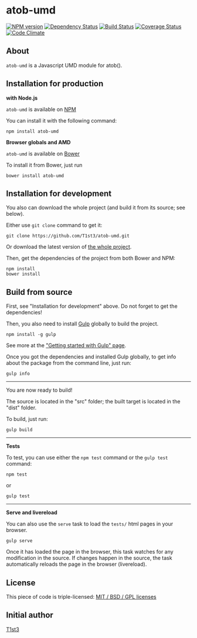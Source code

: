 atob-umd
==================


[![NPM version](https://img.shields.io/npm/v/atob-umd.svg)](https://www.npmjs.com/package/atob-umd)
[![Dependency Status](https://img.shields.io/david/T1st3/atob-umd.svg)](https://david-dm.org/t1st3/atob-umd)
[![Build Status](https://img.shields.io/travis/T1st3/atob-umd.svg)](https://travis-ci.org/T1st3/atob-umd)
[![Coverage Status](https://img.shields.io/coveralls/T1st3/atob-umd.svg)](https://coveralls.io/r/T1st3/atob-umd)
[![Code Climate](https://img.shields.io/codeclimate/github/T1st3/atob-umd.svg)](https://codeclimate.com/github/T1st3/atob-umd)



About
---

`atob-umd` is a Javascript UMD module for atob().




Installation for production
---

**with Node.js**

`atob-umd` is available on [NPM](https://www.npmjs.com/package/atob-umd)

You can install it with the following command:

    npm install atob-umd


**Browser globals and AMD**


`atob-umd` is available on [Bower](http://bower.io/search/?q=atob-umd)

To install it from Bower, just run 

    bower install atob-umd



Installation for development
---


You also can download the whole project (and build it from its source; see below).

Either use `git clone` command to get it:

    git clone https://github.com/T1st3/atob-umd.git

Or download the latest version of [the whole project](https://github.com/T1st3/atob-umd/archive/master.zip).

Then, get the dependencies of the project from both Bower and NPM:

    npm install
    bower install



Build from source
---


First, see "Installation for development" above. 
Do not forget to get the dependencies!

Then, you also need to install [Gulp](http://gulpjs.com/) globally to build the project.

    npm install -g gulp

See more at the ["Getting started with Gulp" page](https://github.com/gulpjs/gulp/blob/master/docs/getting-started.md#getting-started).

Once you got the dependencies and installed Gulp globally, to get info about the package from the command line, just run:

    gulp info

---

You are now ready to build!

The source is located in the "src" folder; the built target is located in the "dist" folder.

To build, just run:

    gulp build


---

**Tests**

To test, you can use either the `npm test` command or the `gulp test` command:

    npm test

or

    gulp test


---

**Serve and livereload**

You can also use the `serve` task to load the `tests/` html pages in your browser.

    gulp serve

Once it has loaded the page in the browser, this task watches for any modification in the source.
If changes happen in the source, the task automatically reloads the page in the browser (livereload).





License
---

This piece of code is triple-licensed: [MIT / BSD / GPL licenses](https://github.com/T1st3/atob-umd/blob/master/LICENSE)




Initial author
---

[T1st3](https://github.com/T1st3/)

